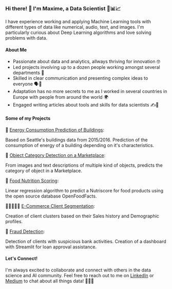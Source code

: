 ### Hi there! 👋 I'm Maxime, a Data Scientist 🤖📊📈

I have experience working and applying Machine Learning tools with different types of data like numerical, audio, text, and images. I'm particularly curious about Deep Learning algorithms and love solving problems with data.

#### About Me
- Passionate about data and analytics, allways thriving for innovation 🤓
- Led projects involving up to a dozen people working amongst several departments 👥
- Skilled in clear communication and presenting complex ideas to everyone 🗣️💬
- Adaptation has no more secrets to me as I worked in several countries in Europe with people from around the world 🌍
- Engaged writing articles about tools and skills for data scientists ✍️📝


#### Some of my Projects
  🔋 [Energy Consumption Prediction of Buildings](https://github.com/mhaegeman/Energy-consumption-prediction):
  
Based on Seattle's buildings data from 2015/2016. Prediction of the consumption of energy of a building depending on it's characteristics.

  🎁 [Object Category Detection on a Marketplace](https://github.com/mhaegeman/Python-Object-Clasifier): 
  
From images and text descriptions of multiple kind of objects, predicts the category of object in a Marketplace.
  
  🥦 [Food Nutrition Scoring](https://github.com/mhaegeman/Nutriscore-Prediction):
  
Linear regression algorithm to predict a Nutriscore for food products using the open source database OpenFoodFacts.
  
  👩🏽‍🤝‍👩🏼 [E-Commerce Client Segmentation](https://github.com/mhaegeman/python-client-segmentation):
  
Creation of client clusters based on their Sales history and Demographic profiles.
  
  🏦 [Fraud Detection](https://github.com/mhaegeman/scoring-bank-project):
  
Detection of clients with suspicious bank activities. Creation of a dashboard with Streamlit for loan approval assistance.
  
  
#### Let's Connect!
I'm always excited to collaborate and connect with others in the data science and AI community. Feel free to reach out to me on [LinkedIn](https://www.linkedin.com/in/maxime-haegeman/) or [Medium](https://medium.com/@maximehaegeman) to chat about all things data! 🤝👨‍💻

<!--
**mhaegeman/mhaegeman** is a ✨ _special_ ✨ repository because its `README.md` (this file) appears on your GitHub profile.

Here are some ideas to get you started:

- 🔭 I’m currently working on ...
- 🌱 I’m currently learning ...
- 👯 I’m looking to collaborate on ...
- 🤔 I’m looking for help with ...
- 💬 Ask me about ...
- 📫 How to reach me: ...
- 😄 Pronouns: ...
- ⚡ Fun fact: ...
-->
